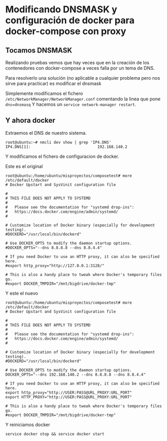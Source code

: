 
# Modificando DNSMASK y configuración de docker para docker-compose con proxy

## Tocamos DNSMASK
Realizando pruebas vemos que hay veces que en la creación de los contenedores con docker-compose a veces falla por un tema de DNS.

Para resolverlo una solución (no aplicable a cualquier problema pero nos sirve para practicar) es modificar el dnsmask

Simplemente modificamos el fichero `/etc/NetworkManager/NetworkManager.conf` comentando la linea que pone `dns=dnsmasq`
Y hacemos un `service network-manager restart`.

## Y ahora docker

Extraemos el DNS de nuestro sistema.
```
root@ubuntu:~# nmcli dev show | grep 'IP4.DNS'
IP4.DNS[1]:                             192.168.140.2
```

Y modificamos el fichero de configuracion de docker.

Este es el original
```
root@ubuntu:/home/ubuntu/misproyectos/composetest# more /etc/default/docker
# Docker Upstart and SysVinit configuration file

#
# THIS FILE DOES NOT APPLY TO SYSTEMD
#
#   Please see the documentation for "systemd drop-ins":
#   https://docs.docker.com/engine/admin/systemd/
#

# Customize location of Docker binary (especially for development testing).
#DOCKERD="/usr/local/bin/dockerd"

# Use DOCKER_OPTS to modify the daemon startup options.
#DOCKER_OPTS="--dns 8.8.8.8 --dns 8.8.4.4"

# If you need Docker to use an HTTP proxy, it can also be specified here.
#export http_proxy="http://127.0.0.1:3128/"

# This is also a handy place to tweak where Docker's temporary files go.
#export DOCKER_TMPDIR="/mnt/bigdrive/docker-tmp"
```

Y este el nuevo
```
root@ubuntu:/home/ubuntu/misproyectos/composetest# more /etc/default/docker
# Docker Upstart and SysVinit configuration file

#
# THIS FILE DOES NOT APPLY TO SYSTEMD
#
#   Please see the documentation for "systemd drop-ins":
#   https://docs.docker.com/engine/admin/systemd/
#

# Customize location of Docker binary (especially for development testing).
#DOCKERD="/usr/local/bin/dockerd"

# Use DOCKER_OPTS to modify the daemon startup options.
DOCKER_OPTS="--dns 192.168.140.2 --dns 8.8.8.8 --dns 8.8.4.4"

# If you need Docker to use an HTTP proxy, it can also be specified here.
export http_proxy="http://USER:PASS@URL_PROXY:URL_PORT"
export HTTP_PROXY="http://USER:PASS@URL_PROXY:URL_PORT"

# This is also a handy place to tweak where Docker's temporary files go.
#export DOCKER_TMPDIR="/mnt/bigdrive/docker-tmp"
```

Y reiniciamos docker
```
service docker stop && service docker start
```
